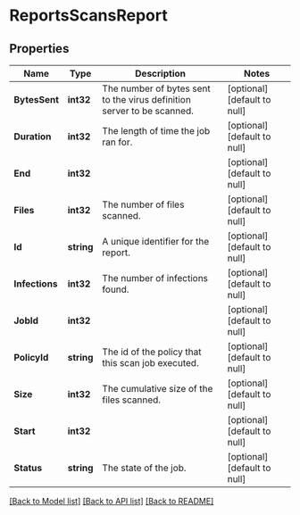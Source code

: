 # ReportsScansReport

## Properties
Name | Type | Description | Notes
------------ | ------------- | ------------- | -------------
**BytesSent** | **int32** | The number of bytes sent to the virus definition server to be scanned. | [optional] [default to null]
**Duration** | **int32** | The length of time the job ran for. | [optional] [default to null]
**End** | **int32** |  | [optional] [default to null]
**Files** | **int32** | The number of files scanned. | [optional] [default to null]
**Id** | **string** | A unique identifier for the report. | [optional] [default to null]
**Infections** | **int32** | The number of infections found. | [optional] [default to null]
**JobId** | **int32** |  | [optional] [default to null]
**PolicyId** | **string** | The id of the policy that this scan job executed. | [optional] [default to null]
**Size** | **int32** | The cumulative size of the files scanned. | [optional] [default to null]
**Start** | **int32** |  | [optional] [default to null]
**Status** | **string** | The state of the job. | [optional] [default to null]

[[Back to Model list]](../README.md#documentation-for-models) [[Back to API list]](../README.md#documentation-for-api-endpoints) [[Back to README]](../README.md)


